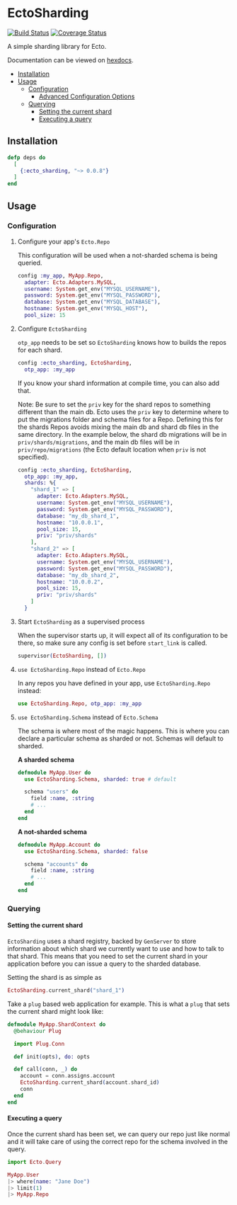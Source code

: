# EctoSharding

[![Build Status](https://travis-ci.org/craig-day/ecto_sharding.svg?branch=v0.0.6)](https://travis-ci.org/craig-day/ecto_sharding) [![Coverage Status](https://coveralls.io/repos/github/craig-day/ecto_sharding/badge.svg?branch=craig-day%2Fcoveralls)](https://coveralls.io/github/craig-day/ecto_sharding?branch=craig-day%2Fcoveralls)

A simple sharding library for Ecto.

Documentation can be viewed on [hexdocs](https://hexdocs.pm/ecto_sharding/).

* [Installation](#installation)
* [Usage](#usage)
  * [Configuration](#configuration)
    * [Advanced Configuration Options](advanced_config.md)
  * [Querying](#querying)
    * [Setting the current shard](#setting-the-current-shard)
    * [Executing a query](#executing-a-query)

## Installation

```elixir
defp deps do
  [
    {:ecto_sharding, "~> 0.0.8"}
  ]
end
```

## Usage

### Configuration

1. Configure your app's `Ecto.Repo`

    This configuration will be used when a not-sharded schema is being queried.

    ```elixir
    config :my_app, MyApp.Repo,
      adapter: Ecto.Adapters.MySQL,
      username: System.get_env("MYSQL_USERNAME"),
      password: System.get_env("MYSQL_PASSWORD"),
      database: System.get_env("MYSQL_DATABASE"),
      hostname: System.get_env("MYSQL_HOST"),
      pool_size: 15
    ```

1. Configure `EctoSharding`

    `otp_app` needs to be set so `EctoSharding` knows how to builds the repos for each shard.

    ```elixir
    config :ecto_sharding, EctoSharding,
      otp_app: :my_app
    ```

    If you know your shard information at compile time, you can also add that.
    
    Note: Be sure to set the `priv` key for the shard repos to something different than the main db.  Ecto uses the
    `priv` key to determine where to put the migrations folder and schema files for a Repo.  Defining this for the 
    shards Repos avoids mixing the main db and shard db files in the same directory. In the example below, the shard db
    migrations will be in `priv/shards/migrations`, and the main db files will be in `priv/repo/migrations` (the Ecto 
    default location when `priv` is not specified).
    
    ```elixir
    config :ecto_sharding, EctoSharding,
      otp_app: :my_app,
      shards: %{
        "shard_1" => [
          adapter: Ecto.Adapters.MySQL,
          username: System.get_env("MYSQL_USERNAME"),
          password: System.get_env("MYSQL_PASSWORD"),
          database: "my_db_shard_1",
          hostname: "10.0.0.1",
          pool_size: 15,
          priv: "priv/shards"
        ],
        "shard_2" => [
          adapter: Ecto.Adapters.MySQL,
          username: System.get_env("MYSQL_USERNAME"),
          password: System.get_env("MYSQL_PASSWORD"),
          database: "my_db_shard_2",
          hostname: "10.0.0.2",
          pool_size: 15,
          priv: "priv/shards"
        ]
      }
    ```

1. Start `EctoSharding` as a supervised process

    When the supervisor starts up, it will expect all of its configuration to be there,
    so make sure any config is set before `start_link` is called.

    ```elixir
    supervisor(EctoSharding, [])
    ```

1. `use EctoSharding.Repo` instead of `Ecto.Repo`

    In any repos you have defined in your app, use `EctoSharding.Repo` instead:

    ```elixir
    use EctoSharding.Repo, otp_app: :my_app
    ```

1. `use EctoSharding.Schema` instead of `Ecto.Schema`

    The schema is where most of the magic happens. This is where you can declare a
    particular schema as sharded or not. Schemas will default to sharded.

    **A sharded schema**

    ```elixir
    defmodule MyApp.User do
      use EctoSharding.Schema, sharded: true # default

      schema "users" do
        field :name, :string
        # ...
      end
    end
    ```

    **A not-sharded schema**

    ```elixir
    defmodule MyApp.Account do
      use EctoSharding.Schema, sharded: false

      schema "accounts" do
        field :name, :string
        # ...
      end
    end
    ```


### Querying

#### Setting the current shard

`EctoSharding` uses a shard registry, backed by `GenServer` to store information
about which shard we currently want to use and how to talk to that shard. This
means that you need to set the current shard in your application before you can
issue a query to the sharded database.

Setting the shard is as simple as

```elixir
EctoSharding.current_shard("shard_1")
```

Take a `plug` based web application for example. This is what a `plug` that sets
the current shard might look like:

```elixir
defmodule MyApp.ShardContext do
  @behaviour Plug

  import Plug.Conn

  def init(opts), do: opts

  def call(conn, _) do
    account = conn.assigns.account
    EctoSharding.current_shard(account.shard_id)
    conn
  end
end
```

#### Executing a query

Once the current shard has been set, we can query our repo just like normal and
it will take care of using the correct repo for the schema involved in the query.

```elixir
import Ecto.Query

MyApp.User
|> where(name: "Jane Doe")
|> limit(1)
|> MyApp.Repo
```

